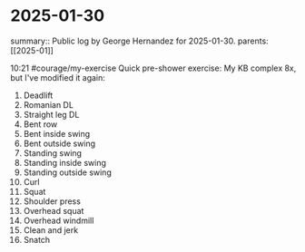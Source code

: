 #  2025-01-30

summary:: Public log by George Hernandez for 2025-01-30.
parents: [[2025-01]]

10:21 #courage/my-exercise Quick pre-shower exercise: My KB complex 8x, but I've modified it again:
1. Deadlift
2. Romanian DL
3. Straight leg DL
4. Bent row
5. Bent inside swing
6. Bent outside swing
7. Standing swing
8. Standing inside swing
9. Standing outside swing
10. Curl
11. Squat
12. Shoulder press
13. Overhead squat
14. Overhead windmill
15. Clean and jerk
16. Snatch
